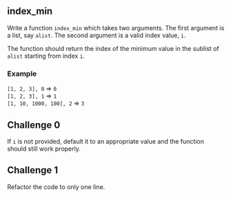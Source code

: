 
## index_min

Write a function `index_min` which takes two arguments. The first argument is a list, say `alist`. The second argument is a valid index value, `i`. 

The function should return the index of the minimum value in the sublist  of `alist` starting from index `i`. 

### Example 

`[1, 2, 3], 0` => `0`  
`[1, 2, 3], 1` => `1`  
`[1, 10, 1000, 100], 2` => `3`  

## Challenge 0 
If `i` is not provided, default it to an appropriate value and the function should still work properly. 

## Challenge 1
Refactor the code to only one line. 




<!--stackedit_data:
eyJoaXN0b3J5IjpbMTg0NTkxMjc4NiwtMTQ3MjIxOTMzMV19
-->